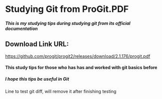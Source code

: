# Studying Git from ProGit.PDF #
##### This is my studying tips during studying git from its official documentation #####

## Download Link URL: ##
https://github.com/progit/progit2/releases/download/2.1.176/progit.pdf

#### This study tips for those who has has and worked with git basics before ####

##### I hope this tips  be useful in Git #####

Line to test git diff, will remove it after finishing testing
